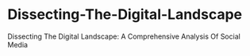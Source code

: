 # Dissecting-The-Digital-Landscape
Dissecting The Digital Landscape: A Comprehensive Analysis Of Social Media

